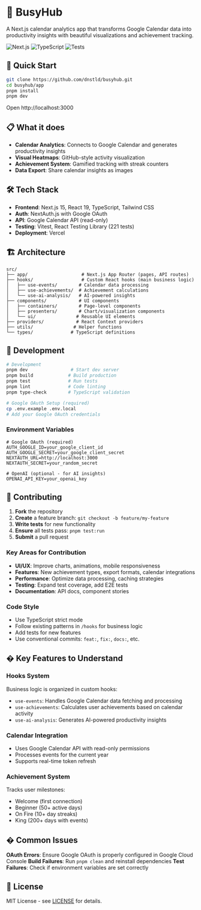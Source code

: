 # 📅 BusyHub

A Next.js calendar analytics app that transforms Google Calendar data into productivity insights with beautiful visualizations and achievement tracking.

![Next.js](https://img.shields.io/badge/Next.js-15-black)
![TypeScript](https://img.shields.io/badge/TypeScript-5.0-blue)
![Tests](https://img.shields.io/badge/Tests-221%20passing-green)

## 🚀 Quick Start

```bash
git clone https://github.com/dnstld/busyhub.git
cd busyhub/app
pnpm install
pnpm dev
```

Open http://localhost:3000

## 📋 What it does

- **Calendar Analytics**: Connects to Google Calendar and generates productivity insights
- **Visual Heatmaps**: GitHub-style activity visualization
- **Achievement System**: Gamified tracking with streak counters
- **Data Export**: Share calendar insights as images

## 🛠️ Tech Stack

- **Frontend**: Next.js 15, React 19, TypeScript, Tailwind CSS
- **Auth**: NextAuth.js with Google OAuth
- **API**: Google Calendar API (read-only)
- **Testing**: Vitest, React Testing Library (221 tests)
- **Deployment**: Vercel

## 🏗️ Architecture

```
src/
├── app/                    # Next.js App Router (pages, API routes)
├── hooks/                  # Custom React hooks (main business logic)
│   ├── use-events/        # Calendar data processing
│   ├── use-achievements/  # Achievement calculations
│   └── use-ai-analysis/   # AI-powered insights
├── components/            # UI components
│   ├── containers/        # Page-level components
│   ├── presenters/        # Chart/visualization components
│   └── ui/               # Reusable UI elements
├── providers/            # React Context providers
├── utils/               # Helper functions
└── types/              # TypeScript definitions
```

## 🧪 Development

```bash
# Development
pnpm dev                # Start dev server
pnpm build             # Build production
pnpm test              # Run tests
pnpm lint              # Code linting
pnpm type-check        # TypeScript validation

# Google OAuth Setup (required)
cp .env.example .env.local
# Add your Google OAuth credentials
```

### Environment Variables

```env
# Google OAuth (required)
AUTH_GOOGLE_ID=your_google_client_id
AUTH_GOOGLE_SECRET=your_google_client_secret
NEXTAUTH_URL=http://localhost:3000
NEXTAUTH_SECRET=your_random_secret

# OpenAI (optional - for AI insights)
OPENAI_API_KEY=your_openai_key
```

## 🤝 Contributing

1. **Fork** the repository
2. **Create** a feature branch: `git checkout -b feature/my-feature`
3. **Write tests** for new functionality
4. **Ensure** all tests pass: `pnpm test:run`
5. **Submit** a pull request

### Key Areas for Contribution

- **UI/UX**: Improve charts, animations, mobile responsiveness
- **Features**: New achievement types, export formats, calendar integrations
- **Performance**: Optimize data processing, caching strategies
- **Testing**: Expand test coverage, add E2E tests
- **Documentation**: API docs, component stories

### Code Style

- Use TypeScript strict mode
- Follow existing patterns in `/hooks` for business logic
- Add tests for new features
- Use conventional commits: `feat:`, `fix:`, `docs:`, etc.

## � Key Features to Understand

### Hooks System

Business logic is organized in custom hooks:

- `use-events`: Handles Google Calendar data fetching and processing
- `use-achievements`: Calculates user achievements based on calendar activity
- `use-ai-analysis`: Generates AI-powered productivity insights

### Calendar Integration

- Uses Google Calendar API with read-only permissions
- Processes events for the current year
- Supports real-time token refresh

### Achievement System

Tracks user milestones:

- Welcome (first connection)
- Beginner (50+ active days)
- On Fire (10+ day streaks)
- King (200+ days with events)

## � Common Issues

**OAuth Errors**: Ensure Google OAuth is properly configured in Google Cloud Console
**Build Failures**: Run `pnpm clean` and reinstall dependencies
**Test Failures**: Check if environment variables are set correctly

## 📄 License

MIT License - see [LICENSE](LICENSE) for details.
